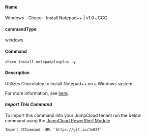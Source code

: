 #### Name

Windows - Choco - Install Notepad++ | v1.0 JCCG

#### commandType

windows

#### Command

```
choco install notepadplusplus -y
```

#### Description

Utilizes Chocolatey to install Notepad++ on a Windows system.

For more information, see [here](https://chocolatey.org/packages/notepadplusplus).

#### *Import This Command*

To import this command into your JumpCloud tenant run the below command using the [JumpCloud PowerShell Module](https://github.com/TheJumpCloud/support/wiki/Installing-the-JumpCloud-PowerShell-Module)

```
Import-JCCommand -URL 'https://git.io/Je0Zf'
```
